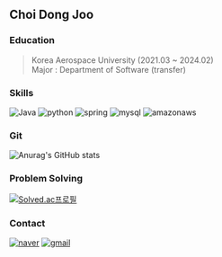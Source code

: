 
## Choi Dong Joo

### Education

> Korea Aerospace University (2021.03 ~ 2024.02) <br>
> Major : Department of Software (transfer)

### Skills

![Java](https://img.shields.io/badge/Java-007396.svg?&style=for-the-badge&logo=Java&logoColor=white)
![python](https://img.shields.io/badge/python-FFD000.svg?&style=for-the-badge&logo=python&logoColor=white)
![spring](https://img.shields.io/badge/spring-6DB33F.svg?&style=for-the-badge&logo=oracle&logoColor=white)
![mysql](https://img.shields.io/badge/mysql-006688.svg?&style=for-the-badge&logo=mysql&logoColor=white)
![amazonaws](https://img.shields.io/badge/aws-FF9900.svg?&style=for-the-badge&logo=amazonaws&logoColor=white)

### Git

![Anurag's GitHub stats](https://github-readme-stats.vercel.app/api?username=baegopa-always&show_icons=true&theme=radical)

### Problem Solving

[![Solved.ac프로필](http://mazassumnida.wtf/api/v2/generate_badge?boj=baegopa_always)](https://solved.ac/baegopa_always)

### Contact
[![naver](https://img.shields.io/badge/naver-6DB33F.svg?&style=for-the-badge&logo=naver&logoColor=white)](fjzl12@naver.com)
[![gmail](https://img.shields.io/badge/gmail-CC0000.svg?&style=for-the-badge&logo=gmail&logoColor=white)](kjk3323@gmail.com)
